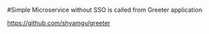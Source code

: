 #Simple Microservice without SSO is called from Greeter application

https://github.com/shyamgv/greeter

